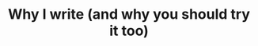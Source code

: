 ---
layout:       post
title:        "Why I write (and why you should try it too)"
url:          "/posts/writing.html"
canonical_url: "/posts/writing.html"
redirect_to: /posts/writing.html
---
